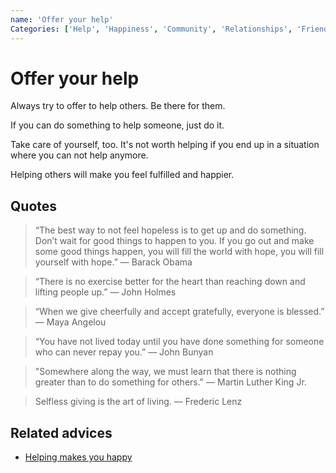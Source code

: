 ```yaml
---
name: 'Offer your help'
Categories: ['Help', 'Happiness', 'Community', 'Relationships', 'Friendship']
---
```

# Offer your help

Always try to offer to help others. Be there for them.

If you can do something to help someone, just do it.

Take care of yourself, too. It's not worth helping if you end up in a situation where you can not help anymore.

Helping others will make you feel fulfilled and happier.

## Quotes

> “The best way to not feel hopeless is to get up and do something. Don’t wait for good things to happen to you. If you go out and make some good things happen, you will fill the world with hope, you will fill yourself with hope.” ― Barack Obama

> “There is no exercise better for the heart than reaching down and lifting people up.” ― John Holmes

> “When we give cheerfully and accept gratefully, everyone is blessed.” ― Maya Angelou

> “You have not lived today until you have done something for someone who can never repay you.” ― John Bunyan

> "Somewhere along the way, we must learn that there is nothing greater than to do something for others." ― Martin Luther King Jr.

> Selfless giving is the art of living. ― Frederic Lenz

## Related advices

- [Helping makes you happy](../Helping%20makes%20you%20happy/index.md)